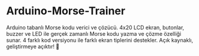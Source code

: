 # Arduino-Morse-Trainer
Arduino tabanlı Morse kodu verici ve çözücü. 4x20 LCD ekran, butonlar, buzzer ve LED ile gerçek zamanlı Morse kodu yazma ve çözme özelliği sunar. 4 farklı kod versiyonu ile farklı ekran tiplerini destekler. Açık kaynaklı, geliştirmeye açıktır! 🚀
